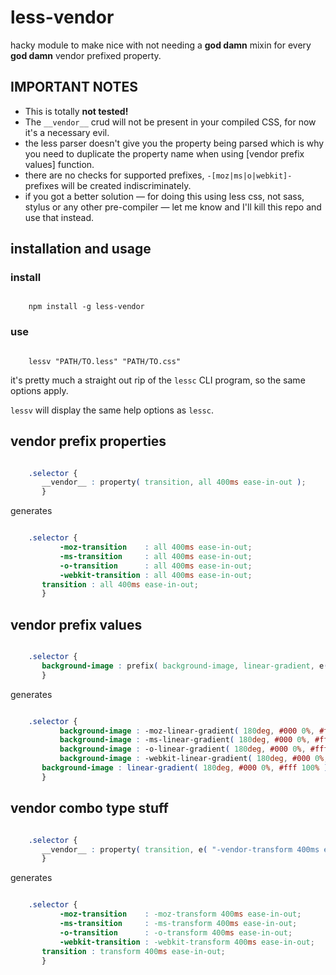 # less-vendor

hacky module to make nice with not needing a **god damn** mixin for every **god damn** vendor prefixed property.

## IMPORTANT NOTES

- This is totally **not tested!**
- The `__vendor__` crud will not be present in your compiled CSS, for now it's a necessary evil.
- the less parser doesn't give you the property being parsed which is why you need to duplicate the property name when using [vendor prefix values] function.
- there are no checks for supported prefixes, `-[moz|ms|o|webkit]-` prefixes will be created indiscriminately.
- if you got a better solution — for doing this using less css, not sass, stylus or any other pre-compiler — let me know and I'll kill this repo and use that instead.

## installation and usage

### install

``` shell

    npm install -g less-vendor

```

### use

``` shell

    lessv "PATH/TO.less" "PATH/TO.css"

```

it's pretty much a straight out rip of the `lessc` CLI program, so the same options apply.

`lessv` will display the same help options as `lessc`.

## vendor prefix properties

``` css

    .selector {
       __vendor__ : property( transition, all 400ms ease-in-out );
       }

```

generates

``` css

    .selector {
           -moz-transition    : all 400ms ease-in-out;
           -ms-transition     : all 400ms ease-in-out;
           -o-transition      : all 400ms ease-in-out;
           -webkit-transition : all 400ms ease-in-out;
       transition : all 400ms ease-in-out;
       }

```

## vendor prefix values

``` css

    .selector {
       background-image : prefix( background-image, linear-gradient, e( "180deg, #000 0%, #fff 100%" )  );
       }

```

generates

``` css

    .selector {
           background-image : -moz-linear-gradient( 180deg, #000 0%, #fff 100% );
           background-image : -ms-linear-gradient( 180deg, #000 0%, #fff 100% );
           background-image : -o-linear-gradient( 180deg, #000 0%, #fff 100% );
           background-image : -webkit-linear-gradient( 180deg, #000 0%, #fff 100% );
       background-image : linear-gradient( 180deg, #000 0%, #fff 100% );
       }

```

## vendor combo type stuff

``` css

    .selector {
       __vendor__ : property( transition, e( "-vendor-transform 400ms ease-in-out" ) );
       }

```

generates

``` css

    .selector {
           -moz-transition    : -moz-transform 400ms ease-in-out;
           -ms-transition     : -ms-transform 400ms ease-in-out;
           -o-transition      : -o-transform 400ms ease-in-out;
           -webkit-transition : -webkit-transform 400ms ease-in-out;
       transition : transform 400ms ease-in-out;
       }

```

